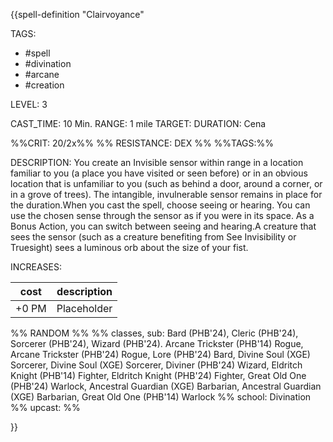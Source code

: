 {{spell-definition "Clairvoyance"

TAGS: 
  - #spell
  - #divination 
  - #arcane 
  - #creation 

LEVEL: 3

CAST_TIME: 10 Min.
RANGE: 1 mile
TARGET: 
DURATION: Cena

%%CRIT: 20/2x%%
%% RESISTANCE: DEX %%
%%TAGS:%%

DESCRIPTION:
You create an Invisible sensor within range in a location familiar to you (a place you have visited or seen before) or in an obvious location that is unfamiliar to you (such as behind a door, around a corner, or in a grove of trees). The intangible, invulnerable sensor remains in place for the duration.When you cast the spell, choose seeing or hearing. You can use the chosen sense through the sensor as if you were in its space. As a Bonus Action, you can switch between seeing and hearing.A creature that sees the sensor (such as a creature benefiting from See Invisibility or Truesight) sees a luminous orb about the size of your fist.

INCREASES:

| cost  | description |
| ----- | ----------- |
| +0 PM | Placeholder |


%% RANDOM
%%
%% classes, sub: Bard (PHB'24), Cleric (PHB'24), Sorcerer (PHB'24), Wizard (PHB'24). Arcane Trickster (PHB'14) Rogue, Arcane Trickster (PHB'24) Rogue, Lore (PHB'24) Bard, Divine Soul (XGE) Sorcerer, Divine Soul (XGE) Sorcerer, Diviner (PHB'24) Wizard, Eldritch Knight (PHB'14) Fighter, Eldritch Knight (PHB'24) Fighter, Great Old One (PHB'24) Warlock, Ancestral Guardian (XGE) Barbarian, Ancestral Guardian (XGE) Barbarian, Great Old One (PHB'14) Warlock
%% school: Divination
%% upcast: 
%%


}}